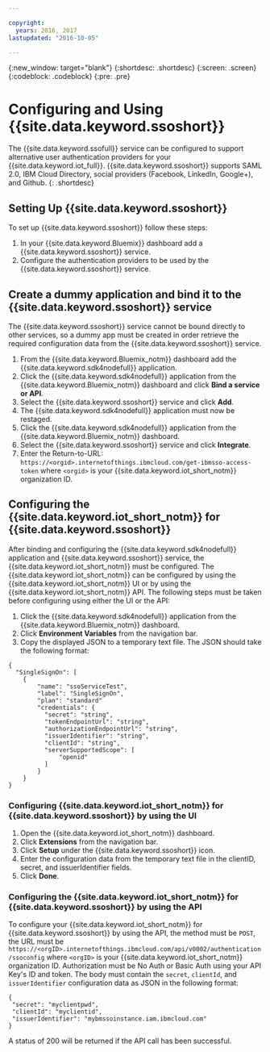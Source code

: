 ```yaml
---

copyright:
  years: 2016, 2017
lastupdated: "2016-10-05"

---
```


{:new_window: target="blank"}
{:shortdesc: .shortdesc}
{:screen: .screen}
{:codeblock: .codeblock}
{:pre: .pre}

# Configuring and Using {{site.data.keyword.ssoshort}}

The {{site.data.keyword.ssofull}} service can be configured to support alternative user authentication providers for your {{site.data.keyword.iot_full}}. {{site.data.keyword.ssoshort}} supports SAML 2.0, IBM Cloud Directory, social providers (Facebook, LinkedIn, Google+), and Github.
{: .shortdesc}

## Setting Up {{site.data.keyword.ssoshort}}

To set up {{site.data.keyword.ssoshort}} follow these steps:

1. In your {{site.data.keyword.Bluemix}} dashboard add a {{site.data.keyword.ssoshort}} service.
2. Configure the authentication providers to be used by the {{site.data.keyword.ssoshort}} service.

## Create a dummy application and bind it to the {{site.data.keyword.ssoshort}} service

The {{site.data.keyword.ssoshort}} service cannot be bound directly to other services, so a dummy app must be created in order retrieve the required configuration data from the {{site.data.keyword.ssoshort}} service.

1. From the {{site.data.keyword.Bluemix_notm}} dashboard add the {{site.data.keyword.sdk4nodefull}} application.
2. Click the {{site.data.keyword.sdk4nodefull}} application from the {{site.data.keyword.Bluemix_notm}} dashboard and click **Bind a service or API**.
3. Select the {{site.data.keyword.ssoshort}} service and click **Add**.
4. The {{site.data.keyword.sdk4nodefull}} application must now be restaged.
5. Click the {{site.data.keyword.sdk4nodefull}} application from the {{site.data.keyword.Bluemix_notm}} dashboard.
6. Select the {{site.data.keyword.ssoshort}} service and click **Integrate**.
7. Enter the Return-to-URL:
`https://<orgid>.internetofthings.ibmcloud.com/get-ibmsso-access-token` where `<orgid>` is your {{site.data.keyword.iot_short_notm}} organization ID.

## Configuring the {{site.data.keyword.iot_short_notm}} for {{site.data.keyword.ssoshort}}

After binding and configuring the {{site.data.keyword.sdk4nodefull}} application and {{site.data.keyword.ssoshort}} service, the {{site.data.keyword.iot_short_notm}} must be configured. The {{site.data.keyword.iot_short_notm}} can be configured by using the {{site.data.keyword.iot_short_notm}} UI or by using the {{site.data.keyword.iot_short_notm}} API. The following steps must be taken before configuring using either the UI or the API:

1. Click the {{site.data.keyword.sdk4nodefull}} application from the {{site.data.keyword.Bluemix_notm}} dashboard.
2. Click **Environment Variables** from the navigation bar.
3. Copy the displayed JSON to a temporary text file. The JSON should take the following format:
```
{
  "SingleSignOn": [
    {
        "name": "ssoServiceTest",
        "label": "SingleSignOn",
        "plan": "standard"
        "credentials": {
          "secret": "string",
          "tokenEndpointUrl": "string",
          "authorizationEndpointUrl": "string",
          "issuerIdentifier": "string",
          "clientId": "string",
          "serverSupportedScope": [
              "openid"
          ]
        }
    }
}
```

### Configuring {{site.data.keyword.iot_short_notm}} for {{site.data.keyword.ssoshort}} by using the UI

1. Open the {{site.data.keyword.iot_short_notm}} dashboard.
2. Click **Extensions** from the navigation bar.
3. Click **Setup** under the {{site.data.keyword.ssoshort}} icon.
4. Enter the configuration data from the temporary text file in the clientID, secret, and issuerIdentifier fields.
5. Click **Done**.

### Configuring the {{site.data.keyword.iot_short_notm}} for {{site.data.keyword.ssoshort}} by using the API

To configure your {{site.data.keyword.iot_short_notm}} for {{site.data.keyword.ssoshort}} by using the API, the method must be `POST`, the URL must be `https://<orgID>.internetofthings.ibmcloud.com/api/v0002/authentication/ssoconfig` where `<orgID>` is your {{site.data.keyword.iot_short_notm}} organization ID. Authorization must be No Auth or Basic Auth using your API Key's ID and token. The body must contain the `secret`, `clientId`, and `issuerIdentifier` configuration data as JSON in the following format:
```
{
 "secret": "myclientpwd",
 "clientId": "myclientid",
 "issuerIdentifier": "mybmssoinstance.iam.ibmcloud.com"
}
```

A status of 200 will be returned if the API call has been successful.
